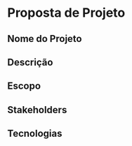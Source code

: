# Proposta de Projeto

## Nome do Projeto

## Descrição

## Escopo

## Stakeholders

## Tecnologias
